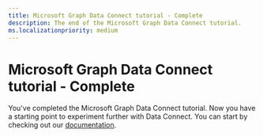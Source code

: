 ```yaml
---
title: Microsoft Graph Data Connect tutorial - Complete
description: The end of the Microsoft Graph Data Connect tutorial.
ms.localizationpriority: medium
---
```

# Microsoft Graph Data Connect tutorial - Complete
<!-- markdownlint-disable MD002 MD041 -->

You've completed the Microsoft Graph Data Connect tutorial. Now you have a starting point to experiment further with Data Connect. You can start by checking out our [documentation](/graph/data-connect-concept-overview).
